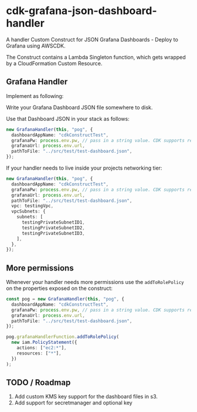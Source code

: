 # cdk-grafana-json-dashboard-handler

A handler Custom Construct for JSON Grafana Dashboards - Deploy to Grafana using AWSCDK.

The Construct contains a Lambda Singleton function, which gets wrapped by a CloudFormation Custom Resource.

## Grafana Handler

Implement as following:

Write your Grafana Dashboard JSON file somewhere to disk.

Use that Dashboard JSON in your stack as follows:

```ts
new GrafanaHandler(this, "pog", {
  dashboardAppName: "cdkConstructTest",
  grafanaPw: process.env.pw, // pass in a string value. CDK supports resolving to string values from SSM and SecretsManager
  grafanaUrl: process.env.url,
  pathToFile: "../src/test/test-dashboard.json",
});
```

If your handler needs to live inside your projects networking tier:

```ts
new GrafanaHandler(this, "pog", {
  dashboardAppName: "cdkConstructTest",
  grafanaPw: process.env.pw, // pass in a string value. CDK supports resolving to string values from SSM and SecretsManager
  grafanaUrl: process.env.url,
  pathToFile: "../src/test/test-dashboard.json",
  vpc: testingVpc,
  vpcSubnets: {
    subnets: [
      testingPrivateSubnetID1,
      testingPrivateSubnetID2,
      testingPrivateSubnetID3,
    ],
  },
});
```

## More permissions

Whenever your handler needs more permissions use the `addToRolePolicy` on the properties exposed on the construct:

```ts
const pog = new GrafanaHandler(this, "pog", {
  dashboardAppName: "cdkConstructTest",
  grafanaPw: process.env.pw, // pass in a string value. CDK supports resolving to string values from SSM and SecretsManager
  grafanaUrl: process.env.url,
  pathToFile: "../src/test/test-dashboard.json",
});

pog.grafanaHandlerFunction.addToRolePolicy(
  new iam.PolicyStatement({
    actions: ["ec2:*"],
    resources: ["*"],
  })
);
```

## TODO / Roadmap

1. Add custom KMS key support for the dashboard files in s3.
2. Add support for secretmanager and optional key
